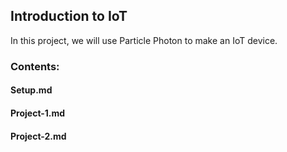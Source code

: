 ## Introduction to IoT

In this project, we will use Particle Photon to make an IoT device. 

### Contents:

#### Setup.md

#### Project-1.md

#### Project-2.md
